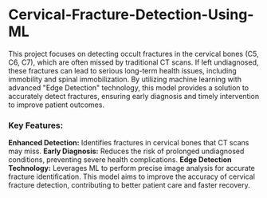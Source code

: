 # Cervical-Fracture-Detection-Using-ML

<p>This project focuses on detecting occult fractures in the cervical bones (C5, C6, C7), which are often missed by traditional CT scans. If left undiagnosed, these fractures can lead to serious long-term health issues, including immobility and spinal immobilization. By utilizing machine learning with advanced "Edge Detection" technology, this model provides a solution to accurately detect fractures, ensuring early diagnosis and timely intervention to improve patient outcomes.</p>

<h3>Key Features:</h3>
<b>Enhanced Detection:</b> Identifies fractures in cervical bones that CT scans may miss.
<b>Early Diagnosis:</b> Reduces the risk of prolonged undiagnosed conditions, preventing severe health complications.
<b>Edge Detection Technology:</b> Leverages ML to perform precise image analysis for accurate fracture identification.
This model aims to improve the accuracy of cervical fracture detection, contributing to better patient care and faster recovery.
